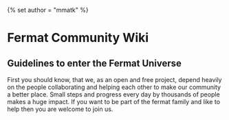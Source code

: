 {% set author = "mmatk" %}
# Fermat Community Wiki
## Guidelines to enter the Fermat Universe


First you should know, that we, as an open and free project, depend heavily on the people collaborating and helping each other to make our community a better place.
Small steps and progress every day by thousands of people makes a huge impact.
If you want to be part of the fermat family and like to help then you are welcome to join us.

